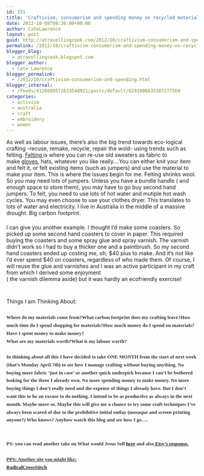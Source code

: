```yaml
---
id: 151
title: 'Craftivism, consumerism and spending money on recycled materials&#8230;'
date: 2012-10-08T08:36:00+00:00
author: CateLawrence
layout: post
guid: http://atravellingcook.com/2012/10/craftivism-consumerism-and-spending-money-on-recycled-materials.html
permalink: /2012/10/craftivism-consumerism-and-spending-money-on-recycled-materials.html
blogger_blog:
  - atravellingcook.blogspot.com
blogger_author:
  - Cate Lawrence
blogger_permalink:
  - /2012/10/craftivism-consumerism-and-spending.html
blogger_internal:
  - /feeds/4126609572633548921/posts/default/6291006635387277569
categories:
  - activism
  - australia
  - craft
  - embroidery
  - women
---
```

As well as labour issues, there&#8217;s also the big trend towards eco-logical crafting -recuse, remake, recycle, repair the wold- using trends such as felting.&nbsp;<a href="http://www.instructables.com/id/SYZ18SEF22FIBI4/" >Felting&nbsp;</a>is where you can re-use old sweaters as fabric to make&nbsp;<a href="http://www.gayeabandon.com/bodyparts.html" >gloves</a>, hats, whatever you like really&#8230;.You can either knit your item and felt it, or felt existing items (such as jumpers) and use the material to make your item. This is where the issues begin for me. Felting shrinks wool. So you may need lots of jumpers. Unless you have a bundle handle ( and enough space to store them), you may have to go buy second hand jumpers. To felt, you need to use lots of hot water and mutiple hot wash cycles. You may even choose to use your clothes dryer. This translates to lots of water and electricity. I live in Australia in the middle of a massive drought. Big carbon footprint.  
<br style="background-color: white; color: #333333; font-family: Georgia, serif; font-size: 13px; line-height: 20.799999237060547px;" />I can give you another example. I thought I&#8217;d make some coasters. So picked up some second hand coasters to cover in paper. This required buying the coasters and some spray glue and spray varnish. The varnish didn&#8217;t work so I had to buy a thicker one and a paintbrush. So my second hand coasters ended up costing me, oh, $40 plus to make. And it&#8217;s not like I&#8217;d ever spend $40 on coasters, regardless of who made them. Of course, I will reuse the glue and varnishes and I was an active participant in my craft from which I derived some enjoyment  
( the varnish dilemma aside) but it was hardly an ecofriendly exercise!  
<br style="background-color: white; color: #333333; font-family: Georgia, serif; font-size: 13px; line-height: 20.799999237060547px;" /><br style="background-color: white; color: #333333; font-family: Georgia, serif; font-size: 13px; line-height: 20.799999237060547px;" />Things I am Thinking About:<span style="background-color: white; color: #333333; font-family: 'lucida grande'; font-size: 13px; line-height: 20.799999237060547px;">  
<br style="background-color: white; color: #333333; font-family: Georgia, serif; font-size: 13px; line-height: 20.799999237060547px;" /><span style="background-color: white; color: #333333; font-family: Georgia, serif; font-size: 13px; font-weight: bold; line-height: 20.799999237060547px;">Where do my materials come from?<span style="background-color: white; color: #333333; font-family: Georgia, serif; font-size: 13px; font-weight: bold; line-height: 20.799999237060547px;">What carbon footprint does my crafting leave?<span style="background-color: white; color: #333333; font-family: Georgia, serif; font-size: 13px; font-weight: bold; line-height: 20.799999237060547px;">How much time do I spend shopping for materials?<span style="background-color: white; color: #333333; font-family: Georgia, serif; font-size: 13px; font-weight: bold; line-height: 20.799999237060547px;">How much money do I spend on materials?<span style="background-color: white; color: #333333; font-family: Georgia, serif; font-size: 13px; font-weight: bold; line-height: 20.799999237060547px;">Have I spent money to make money?&nbsp;<span style="background-color: white; color: #333333; font-family: Georgia, serif; font-size: 13px; font-weight: bold; line-height: 20.799999237060547px;"><br /><span style="background-color: white; color: #333333; font-family: Georgia, serif; font-size: 13px; font-weight: bold; line-height: 20.799999237060547px;">What are my materials worth?<span style="background-color: white; color: #333333; font-family: Georgia, serif; font-size: 13px; font-weight: bold; line-height: 20.799999237060547px;">What is my labour worth?  
<span style="background-color: white; color: #333333; font-family: Georgia, serif; font-size: 13px; font-weight: bold; line-height: 20.799999237060547px;"><br />In thinking about all this I have decided to take ONE MONTH from the start of next week (that&#8217;s Monday April 7th) to see how I manage crafting without buying anything. No buying more fabric &#8216;just in case&#8217; or another quick underpick because I can&#8217;t be bothered looking for the three I already own. No more spending money to make money. No more buying things I don&#8217;t really need and the expense of things I already have. But I don&#8217;t want this to be an excuse to do nothing. I intend to be as productive as always in the next month. Maybe more so. Maybe this will give me a chance to try some craft techniques I&#8217;ve always been scared of due to the prohibitive initial outlay (mosaque and screen printing anyone?) Who knows? Anyhow watch this blog and see how I go&#8230;.  
<br style="background-color: white; color: #333333; font-family: Georgia, serif; font-size: 13px; line-height: 20.799999237060547px;" /><br style="background-color: white; color: #333333; font-family: Georgia, serif; font-size: 13px; line-height: 20.799999237060547px;" />PS: you can read another take on What would Jesus Sell&nbsp;<a href="http://www.fourgoodcorners.com/buying-handmade-is-still-buying/" >here</a>&nbsp;and also<span style="background-color: white; color: #333333; font-family: Georgia, serif; font-size: 13px; line-height: 20.799999237060547px; text-decoration: underline;">&nbsp;<a href="http://www.etsy.com/storque/section/craftivism/article/crafting-consumerism-cooptation-materializing-a-utopian-idea/1134/comments/#comment" >Etsy&#8217;s response.</a>  
<br style="background-color: white; color: #333333; font-family: Georgia, serif; font-size: 13px; line-height: 20.799999237060547px;" />PPS: Another site you might like:  
<a href="http://radicalcrossstitch.com/" >RadicalCrossStitch</a>
